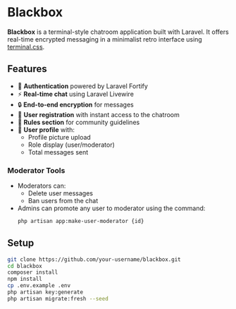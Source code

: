 # Blackbox

**Blackbox** is a terminal-style chatroom application built with Laravel. It offers real-time encrypted messaging in a minimalist retro interface using [terminal.css](https://terminalcss.xyz).

## Features

- 🔐 **Authentication** powered by Laravel Fortify
- ⚡ **Real-time chat** using Laravel Livewire
- 🔒 **End-to-end encryption** for messages
- 📝 **User registration** with instant access to the chatroom
- 🧾 **Rules section** for community guidelines
- 👤 **User profile** with:
  - Profile picture upload
  - Role display (user/moderator)
  - Total messages sent

### Moderator Tools

- Moderators can:
  - Delete user messages
  - Ban users from the chat
- Admins can promote any user to moderator using the command:
  ```bash
  php artisan app:make-user-moderator {id}

## Setup
```bash
git clone https://github.com/your-username/blackbox.git
cd blackbox
composer install
npm install
cp .env.example .env
php artisan key:generate
php artisan migrate:fresh --seed

